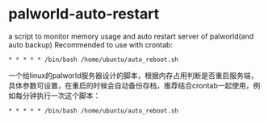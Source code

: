 # palworld-auto-restart
a script to monitor memory usage and auto restart server of palworld(and auto backup)
Recommended to use with crontab:
```crontab -e
* * * * * /bin/bash /home/ubuntu/auto_reboot.sh
```
一个给linux的palworld服务器设计的脚本，根据内存占用判断是否重启服务端，具体参数可设置，在重启的时候会自动备份存档，推荐结合crontab一起使用，例如每分钟执行一次这个脚本：
```crontab -e
* * * * * /bin/bash /home/ubuntu/auto_reboot.sh
```
